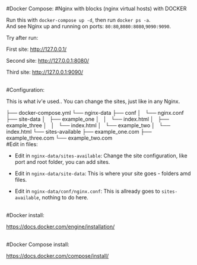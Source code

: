 #Docker Compose: 
#Nginx with blocks (nginx virtual hosts) with DOCKER

Run this with `docker-compose up -d`, then run `docker ps -a`.<br /> 
And see Nginx up and running on ports: `80:80`,`8080:8080`,`9090:9090`.



Try after run:

First site:
http://127.0.0.1/

Second site:
http://127.0.0.1:8080/

Third site:
http://127.0.0.1:9090/

<br />
#Configuration:

This is what iv'e used..
You can change the sites, just like in any Nginx.

├── docker-compose.yml
└── nginx-data
    ├── conf
    │   └── nginx.conf
    ├── site-data
    │   ├── example_one
    │   │   └── index.html
    │   ├── example_three
    │   │   └── index.html
    │   └── example_two
    │       └── index.html
    └── sites-available
        ├── example_one.com
        ├── example_three.com
        └── example_two.com
<br />
#Edit in files:

* Edit in `nginx-data/sites-available`:
Change the site configuration, like port and root folder, you can add sites.

* Edit in `nginx-data/site-data`:
This is where your site goes - folders amd files.

* Edit in `nginx-data/conf/nginx.conf`:
This is allready goes to `sites-available`, nothing to do here.

<br />
#Docker install:

https://docs.docker.com/engine/installation/

<br />
#Docker Compose install:

https://docs.docker.com/compose/install/
